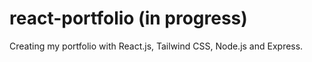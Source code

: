 # react-portfolio (in progress)

Creating my portfolio with React.js, Tailwind CSS, Node.js and Express.
